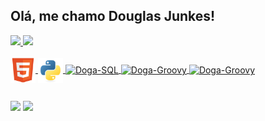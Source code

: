 ## Olá, me chamo Douglas Junkes!


<div>
<a href="https://beacons.ai/DouglasRicardoJunkes">
<img height = "150cm" src = "https://github-readme-stats.vercel.app/api?username=DouglasRicardoJunkes&show_icons=true&theme=dark"/>
<img height = "150cm" src = "https://github-readme-stats.vercel.app/api/top-langs/?username=DouglasRicardoJunkes&layout=compact&show_icons=true&theme=dark"/>
</div>
  
<div style="display: inline_block"><br>
  <img align="center" alt="Rafa-HTML" height="40" width="40" src="https://raw.githubusercontent.com/devicons/devicon/master/icons/html5/html5-original.svg">
  <img align="center" alt="Rafa-Python" height="40" width="40" src="https://raw.githubusercontent.com/devicons/devicon/master/icons/python/python-original.svg">
  <img align="center" alt="Doga-SQL" height="40" width="40" src="https://github.com/DouglasRicardoJunkes/Image/blob/main/mysql.png">
  <img align="center" alt="Doga-Groovy" height="40" width="40" src="https://github.com/DouglasRicardoJunkes/Image/blob/main/Groovy-logo.svg.png">
  <img align="center" alt="Doga-Groovy" height="40" width="40" src="https://github.com/DouglasRicardoJunkes/Image/blob/main/java.png">
</div>

##  

<div> 
  <a href = "mailto:douglasrjunkes@gmail.com"><img src="https://img.shields.io/badge/-Gmail-%23333?style=for-the-badge&logo=gmail&logoColor=white" target="_blank"></a>
  <a href="https://www.linkedin.com/in/douglas-ricardo-junkes-a56bab170" target="_blank"><img src="https://img.shields.io/badge/-LinkedIn-%230077B5?style=for-the-badge&logo=linkedin&logoColor=white" target="_blank"></a>   
</div>

##  
